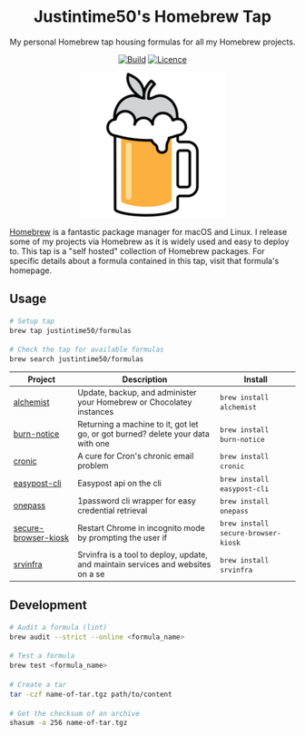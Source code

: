 <div align="center">

# Justintime50's Homebrew Tap

My personal Homebrew tap housing formulas for all my Homebrew projects.

[![Build](https://github.com/Justintime50/homebrew-formulas/workflows/build/badge.svg)](https://github.com/Justintime50/homebrew-formulas/actions)
[![Licence](https://img.shields.io/github/license/justintime50/homebrew-formulas)](LICENSE)

<img src="https://raw.githubusercontent.com/justintime50/assets/main/src/homebrew-formulas/showcase.png" alt="Showcase">

</div>

[Homebrew](https://brew.sh) is a fantastic package manager for macOS and Linux. I release some of my projects via Homebrew as it is widely used and easy to deploy to. This tap is a "self hosted" collection of Homebrew packages. For specific details about a formula contained in this tap, visit that formula's homepage.

## Usage

```bash
# Setup tap
brew tap justintime50/formulas

# Check the tap for available formulas
brew search justintime50/formulas
```

<!-- project_table_start -->
| Project                                                                      | Description                                                                      | Install                             |
| ---------------------------------------------------------------------------- | -------------------------------------------------------------------------------- | ----------------------------------- |
| [alchemist](https://github.com/Justintime50/alchemist)                       | Update, backup, and administer your Homebrew or Chocolatey instances             | `brew install alchemist`            |
| [burn-notice](https://github.com/Justintime50/burn-notice)                   | Returning a machine to it, got let go, or got burned? delete your data with one  | `brew install burn-notice`          |
| [cronic](https://github.com/justincase/cronic)                               | A cure for Cron's chronic email problem                                          | `brew install cronic`               |
| [easypost-cli](https://github.com/Justintime50/easypost-cli)                 | Easypost api on the cli                                                          | `brew install easypost-cli`         |
| [onepass](https://github.com/Justintime50/onepass)                           | 1password cli wrapper for easy credential retrieval                              | `brew install onepass`              |
| [secure-browser-kiosk](https://github.com/Justintime50/secure-browser-kiosk) | Restart Chrome in incognito mode by prompting the user if                        | `brew install secure-browser-kiosk` |
| [srvinfra](https://github.com/Justintime50/srvinfra)                         | Srvinfra is a tool to deploy, update, and maintain services and websites on a se | `brew install srvinfra`             |
<!-- project_table_end -->

## Development

```bash
# Audit a formula (lint)
brew audit --strict --online <formula_name>

# Test a formula
brew test <formula_name>

# Create a tar
tar -czf name-of-tar.tgz path/to/content

# Get the checksum of an archive
shasum -a 256 name-of-tar.tgz
```
